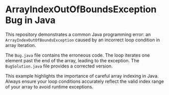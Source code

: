 # ArrayIndexOutOfBoundsException Bug in Java
This repository demonstrates a common Java programming error: an `ArrayIndexOutOfBoundsException` caused by an incorrect loop condition in array iteration.

The `Bug.java` file contains the erroneous code. The loop iterates one element past the end of the array, leading to the exception.  The `BugSolution.java` file provides a corrected version.

This example highlights the importance of careful array indexing in Java.  Always ensure your loop conditions accurately reflect the valid index range of your array to avoid runtime exceptions.